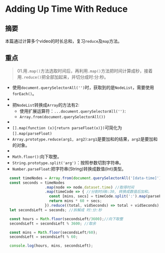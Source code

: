 # Adding Up Time With Reduce

## 摘要

本篇通过计算多个video的时长总和，复习`reduce`及`map`方法。

## 重点

>01.用`.map()`方法选取时间后，再利用`.map()`方法把时间计算成秒，接着用`.reduce()`把全部加起来，并切分成时:分:秒。

- 使用`document.querySelectorAll('')`时，获取到的是`NodeList`，需要使用`forEach()`。
- 
- 把`NodeList`转换成`Array`的方法有2:
  - 使用扩展运算符：`...document.querySelectorAll('')`:
  - `Array.from(document.querySelectorAll())`
- 
- `[].map(function (x){return parseFloat(x)})`可简化为`[].map(parseFloat)`
- `Array.prototype.reduce(arg1, arg2)`:`arg1`是要加和的结果，`arg2`是要加和的对象。
- 
- `Math.floor()`:向下取整。
- `String.prototype.split('arg')`：按照参数切割字符串。
- `Number.parseFloat`:把字符串(String)转换成数值(Int)类型。


```javascript
  const timeNodes = Array.from(document.querySelectorAll('[data-time]'));
  const seconds = timeNodes
                  .map(node => node.dataset.time) //取得时间
                  .map(timeCode => { //分割时间6:30, 转换成数值后加和。
                    const [mins, secs] = timeCode.split(':').map(parseFloat);
                    return mins * 60 + secs;
                  }).reduce((total, vidSeconds) => total + vidSeconds);
  let secondsLeft = seconds; //拆解成 时:分:秒

  const hours = Math.floor(secondsLeft/3600);//向下取整
  secondsLeft = secondsLeft % 3600; //取余

  const mins = Math.floor(secondsLeft/60);
  secondsLeft = secondsLeft % 60;

  console.log(hours, mins, secondsLeft);
```
